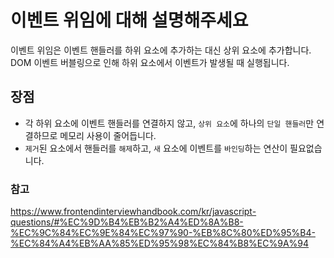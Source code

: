 # 이벤트 위임에 대해 설명해주세요 #

이벤트 위임은 이벤트 핸들러를 하위 요소에 추가하는 대신 상위 요소에 추가합니다.
DOM 이벤트 버블링으로 인해 하위 요소에서 이벤트가 발생될 때 실행됩니다.

## 장점 ##

- 각 하위 요소에 이벤트 핸들러를 연결하지 않고, `상위 요소`에 하나의 `단일 핸들러`만 연결하므로 메모리 사용이 줄어듭니다.
- `제거`된 요소에서 핸들러를 `해제`하고, `새` 요소에 이벤트를 `바인딩`하는 연산이 필요없습니다.

### 참고 ###

<https://www.frontendinterviewhandbook.com/kr/javascript-questions/#%EC%9D%B4%EB%B2%A4%ED%8A%B8-%EC%9C%84%EC%9E%84%EC%97%90-%EB%8C%80%ED%95%B4-%EC%84%A4%EB%AA%85%ED%95%98%EC%84%B8%EC%9A%94>